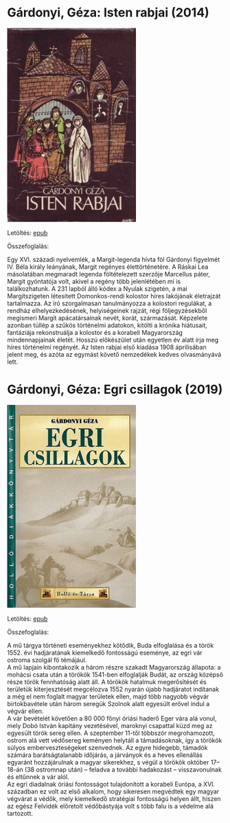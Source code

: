 # <a name="id_619">Gárdonyi, Géza: Isten rabjai (2014)</a>
<img src="https://github.com/BercziSandor/calibre_lib/raw/main/Gardonyi%2C%20Geza/Isten%20rabjai%20%28619%29/cover.jpg" alt="cover" width="300"/>

Letöltés: [epub](https://github.com/BercziSandor/calibre_lib/raw/main/Gardonyi%2C%20Geza/Isten%20rabjai%20%28619%29/Isten%20rabjai%20-%20Gardonyi%2C%20Geza.epub)

Összefoglalás:
<div>
<p>Egy XVI. századi nyelvemlék, a Margit-legenda hívta föl Gárdonyi figyelmét IV. Béla király leányának, Margit regényes élettörténetére. A Ráskai Lea másolatában megmaradt legenda föltételezett szerzője Marcellus páter, Margit gyóntatója volt, akivel a regény több jelenlétében mi is találkozhatunk. A 231 lapból álló kódex a Nyulak szigetén, a mai Margitszigeten létesített Domonkos-rendi kolostor híres lakójának életrajzát tartalmazza. Az író szorgalmasan tanulmányozza a kolostori regulákat, a rendház elhelyezkedésének, helyiségeinek rajzát, régi följegyzésekből megismeri Margit apácatársainak nevét, korát, származását. Képzelete azonban túllép a szűkös történelmi adatokon, kitölti a krónika hiátusait, fantáziája rekonstruálja a kolostor és a korabeli Magyarország mindennapjainak életét. Hosszú előkészület után egyetlen év alatt írja meg híres történelmi regényét. Az Isten rabjai első kiadása 1908 áprilisában jelent meg, és azóta az egymást követő nemzedékek kedves olvasmányává lett.</p></div>

# <a name="id_1603">Gárdonyi, Géza: Egri csillagok (2019)</a>
<img src="https://github.com/BercziSandor/calibre_lib/raw/main/Gardonyi%2C%20Geza/Egri%20csillagok%20%281603%29/cover.jpg" alt="cover" width="300"/>

Letöltés: [epub](https://github.com/BercziSandor/calibre_lib/raw/main/Gardonyi%2C%20Geza/Egri%20csillagok%20%281603%29/Egri%20csillagok%20-%20Gardonyi%2C%20Geza.epub)

Összefoglalás:
<div>
<p>A ​mű tárgya történeti eseményekhez kötődik, Buda elfoglalása és a török 1552. évi hadjáratának kiemelkedő fontosságú eseménye, az egri vár ostroma szolgál fő témájául.<br>A mű lapjain kibontakozik a három részre szakadt Magyarország állapota: a mohácsi csata után a törökök 1541-ben elfoglalják Budát, az ország középső része török fennhatóság alatt áll. A törökök hatalmuk megerősítését és területük kiterjesztését megcélozva 1552 nyarán újabb hadjáratot indítanak a még el nem foglalt magyar területek ellen, majd több nagyobb végvár birtokbavétele után három seregük Szolnok alatt egyesült erővel indul a végvár ellen.<br>A vár bevételét követően a 80 000 főnyi óriási haderő Eger vára alá vonul, mely Dobó István kapitány vezetésével, maroknyi csapattal küzd meg az egyesült török sereg ellen. A szeptember 11-től többször megrohamozott, ostrom alá vett védősereg keményen helytáll a támadásoknak, így a törökök súlyos emberveszteségeket szenvednek. Az egyre hidegebb, támadók számára barátságtalanabb időjárás, a járványok és a heves ellenállás egyaránt hozzájárulnak a magyar sikerekhez, s végül a törökök október 17–18-án (38 ostromnap után) – feladva a további hadakozást – visszavonulnak és eltűnnek a vár alól.<br>Az egri diadalnak óriási fontosságot tulajdonított a korabeli Európa, a XVI. században ez volt az első alkalom, hogy sikeresen megvédtek egy magyar végvárat a védők, mely kiemelkedő stratégiai fontosságú helyen állt, hiszen az egész Felvidék előretolt védőbástyája volt s több falu is a védelme alá tartozott.</p></div>

